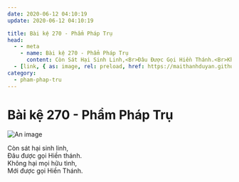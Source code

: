 ```yaml
---
date: 2020-06-12 04:10:19
update: 2020-06-12 04:10:19

title: Bài kệ 270 - Phẩm Pháp Trụ
head:
  - - meta
    - name: Bài kệ 270 - Phẩm Pháp Trụ
      content: Còn Sát Hại Sinh Linh,<Br>Ðâu Được Gọi Hiền Thánh.<Br>Không Hại Mọi Hữu Tình,<Br>Mới Được Gọi Hiền Thánh.<Br>
  - [link, { as: image, rel: preload, href: https://maithanhduyan.github.io/kinh-phap-cu/img/pham-phap-tru/pham-phap-tru-270.jpg }]
category:
  - pham-phap-tru
---
```


# Bài kệ 270 - Phẩm Pháp Trụ

![An image](/img/pham-phap-tru/pham-phap-tru-270.jpg)

Còn sát hại sinh linh,<br>Ðâu được gọi Hiền thánh.<br>Không hại mọi hữu tình,<br>Mới được gọi Hiền Thánh.<br>

